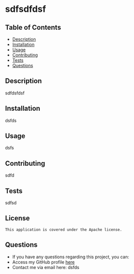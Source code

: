 # sdfsdfdsf

  ## Table of Contents

  * [Description](#description)
  * [Installation](#installation)
  * [Usage](#usage)
  * [Contributing](#contributing)
  * [Tests](#tests)
  * [Questions](#questions)

  ## Description
  sdfdsfdsf

  ## Installation
  dsfds

  ## Usage
  dsfs

  ## Contributing
  sdfd

  ## Tests
  sdfsd

 ## License
    
    This application is covered under the Apache license.
  
## Questions 
* If you have any questions regarding this project, you can:
* Access my GitHub profile [here](github.com/sdfsdfdsf)
* Contact me via email here: dsfds

